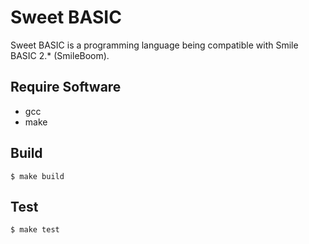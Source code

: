 # Sweet BASIC

Sweet BASIC is a programming language being compatible with Smile BASIC 2.* (SmileBoom).

## Require Software
* gcc
* make

## Build
```
$ make build
```

## Test
```
$ make test
```
